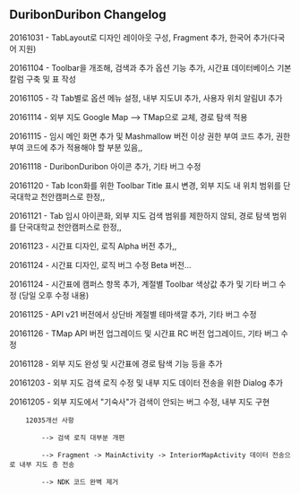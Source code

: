 ## DuribonDuribon Changelog

20161031 - TabLayout로 디자인 레이아웃 구성, Fragment 추가, 한국어 추가(다국어 지원)

20161104 - Toolbar을 개조해, 검색과 추가 옵션 기능 추가, 시간표 데이터베이스 기본 칼럼 구축 및 표 작성

20161105 - 각 Tab별로 옵션 메뉴 설정, 내부 지도UI 추가, 사용자 위치 알림UI 추가

20161114 - 외부 지도 Google Map --> TMap으로 교체, 경로 탐색 적용

20161115 - 임시 메인 화면 추가 및 Mashmallow 버전 이상 권한 부여 코드 추가, 권한 부여 코드에 추가 적용해야 할 부분 있음,,

20161118 - DuribonDuribon 아이콘 추가, 기타 버그 수정

20161120 - Tab Icon화를 위한 Toolbar Title 표시 변경, 외부 지도 내 위치 범위를 단국대학교 천안캠퍼스로 한정,,

20161121 - Tab 임시 아이콘화, 외부 지도 검색 범위를 제한하지 않되, 경로 탐색 범위를 단국대학교 천안캠퍼스로 한정,,

20161123 - 시간표 디자인, 로직 Alpha 버전 추가,, 

20161124 - 시간표 디자인, 로직 버그 수정 Beta 버전...

20161124 - 시간표에 캠퍼스 항목 추가, 계절별 Toolbar 색상값 추가 및 기타 버그 수정 (당일 오후 수정 내용)

20161125 - API v21 버전에서 상단바 계절별 테마색깔 추가, 기타 버그 수정 

20161126 - TMap API 버전 업그레이드 및 시간표 RC 버전 업그레이드, 기타 버그 수정 

20161128 - 외부 지도 완성 및 시간표에 경로 탐색 기능 등을 추가

20161203 - 외부 지도 검색 로직 수정 및 내부 지도 데이터 전송을 위한 Dialog 추가

20161205 - 외부 지도에서 "기숙사"가 검색이 안되는 버그 수정, 내부 지도 구현

        12035개선 사항

            --> 검색 로직 대부분 개편

            --> Fragment -> MainActivity -> InteriorMapActivity 데이터 전송으로 내부 지도 층 전송

            --> NDK 코드 완벽 제거
